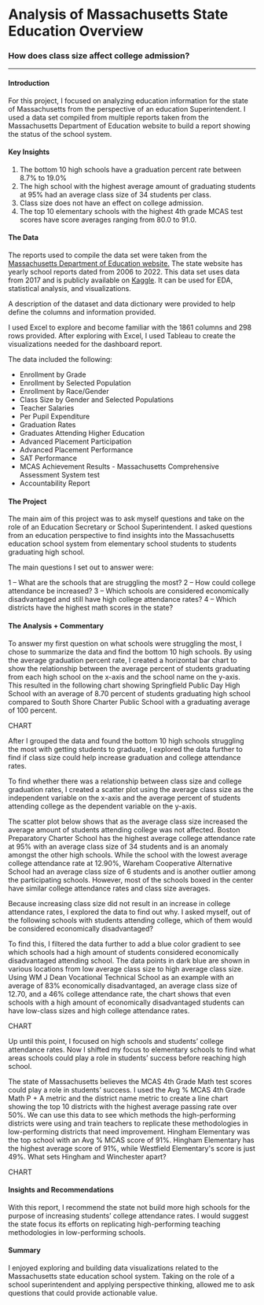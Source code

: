 # Analysis of Massachusetts State Education Overview

### How does class size affect college admission?
---

#### Introduction
For this project, I focused on analyzing education information for the state of Massachusetts from the perspective of an education Superintendent. I used a data set compiled from multiple reports taken from the Massachusetts Department of Education website to build a report showing the status of the school system. 

#### Key Insights
1. The bottom 10 high schools have a graduation percent rate between  8.7% to 19.0%
2. The high school with the highest average amount of graduating students at 95% had an average class size of 34 students per class. 
3. Class size does not have an effect on college admission.  
4. The top 10 elementary schools with the highest 4th grade MCAS test scores have score averages ranging from 80.0 to 91.0.

#### The Data
The reports used to compile the data set were taken from the [Massachusetts Department of Education website.](https://profiles.doe.mass.edu/statereport/#Curriculum%20Data) The state website has yearly school reports dated from 2006 to 2022. This data set uses data from 2017 and is publicly available on [Kaggle](https://www.kaggle.com/datasets/jackdaoud/marketing-data). It can be used for EDA, statistical analysis, and visualizations.

A description of the dataset and data dictionary were provided to help define the columns and information provided. 

I used Excel to explore and become familiar with the 1861 columns and 298 rows provided. After exploring with Excel, I used Tableau to create the visualizations needed for the dashboard report. 

The data included the following:
- Enrollment by Grade
- Enrollment by Selected Population
- Enrollment by Race/Gender
- Class Size by Gender and Selected Populations
- Teacher Salaries
- Per Pupil Expenditure
- Graduation Rates
- Graduates Attending Higher Education
- Advanced Placement Participation
- Advanced Placement Performance
- SAT Performance
- MCAS Achievement Results - Massachusetts Comprehensive Assessment System test
- Accountability Report

#### The Project
The main aim of this project was to ask myself questions and take on the role of an Education Secretary or School Superintendent. I asked questions from an education perspective to find insights into the Massachusetts education school system from elementary school students to students graduating high school. 

The main questions I set out to answer were:

1 – What are the schools that are struggling the most? 
2 – How could college attendance be increased?
3 – Which schools are considered economically disadvantaged and still have high college attendance rates?
4 – Which districts have the highest math scores in the state?

#### The Analysis + Commentary
To answer my first question on what schools were struggling the most, I chose to summarize the data and find the bottom 10 high schools. By using the average graduation percent rate, I created a horizontal bar chart to show the relationship between the average percent of students graduating from each high school on the x-axis and the school name on the y-axis. This resulted in the following chart showing Springfield Public Day High School with an average of 8.70 percent of students graduating high school compared to South Shore Charter Public School with a graduating average of 100 percent.

CHART

After I grouped the data and found the bottom 10 high schools struggling the most with getting students to graduate, I explored the data further to find if class size could help increase graduation and college attendance rates. 

To find whether there was a relationship between class size and college graduation rates, I created a scatter plot using the average class size as the independent variable on the x-axis and the average percent of students attending college as the dependent variable on the y-axis. 

The scatter plot below shows that as the average class size increased the average amount of students attending college was not affected. Boston Preparatory Charter School has the highest average college attendance rate at 95% with an average class size of 34 students and is an anomaly amongst the other high schools. While the school with the lowest average college attendance rate at 12.90%, Wareham Cooperative Alternative School had an average class size of 6 students and is another outlier among the participating schools. However, most of the schools boxed in the center have similar college attendance rates and class size averages. 

Because increasing class size did not result in an increase in college attendance rates, I explored the data to find out why. I asked myself, out of the following schools with students attending college, which of them would be considered economically disadvantaged?  

To find this, I filtered the data further to add a blue color gradient to see which schools had a high amount of students considered economically disadvantaged attending school. The data points in dark blue are shown in various locations from low average class size to high average class size. Using WM J Dean Vocational Technical School as an example with an average of 83% economically disadvantaged, an average class size of 12.70, and a 46% college attendance rate,  the chart shows that even schools with a high amount of economically disadvantaged students can have low-class sizes and high college attendance rates.

CHART

Up until this point, I focused on high schools and students’ college attendance rates. Now I shifted my focus to elementary schools to find what areas schools could play a role in students’ success before reaching high school. 

The state of Massachusetts believes the MCAS 4th Grade Math test scores could play a role in students’ success. I used the Avg % MCAS 4th Grade Math P + A metric and the district name metric to create a line chart showing the top 10 districts with the highest average passing rate over 50%. We can use this data to see which methods the high-performing districts were using and train teachers to replicate these methodologies in low-performing districts that need improvement. Hingham Elementary was the top school with an Avg % MCAS score of 91%.  Hingham Elementary has the highest average score of 91%, while Westfield Elementary's score is just 49%. What sets Hingham and Winchester apart?

CHART

#### Insights and Recommendations
With this report, I recommend the state not build more high schools for the purpose of increasing students’ college attendance rates. I would suggest the state focus its efforts on replicating high-performing teaching methodologies in low-performing schools.

#### Summary
I enjoyed exploring and building data visualizations related to the Massachusetts state education school system. Taking on the role of a school superintendent and applying perspective thinking, allowed me to ask questions that could provide actionable value. 
